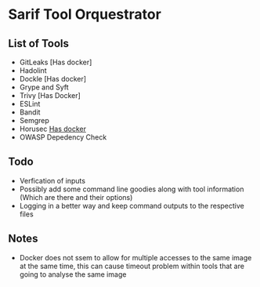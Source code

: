 # Sarif Tool Orquestrator

## List of Tools

- GitLeaks [Has docker]
- Hadolint
- Dockle [Has docker]
- Grype and Syft
- Trivy [Has Docker]
- ESLint
- Bandit
- Semgrep
- Horusec [Has docker](https://docs.horusec.io/docs/cli/installation/#installation-via-docker-image)
- OWASP Depedency Check

## Todo

- Verfication of inputs
- Possibly add some command line goodies along with tool information (Which are there and their options)
- Logging in a better way and keep command outputs to the respective files

## Notes

- Docker does not ssem to allow for multiple accesses to the same image at the same time, this can cause timeout problem within tools that are going to analyse the same image
